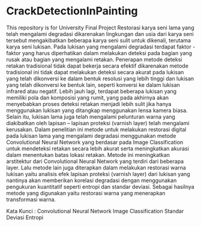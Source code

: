 # CrackDetectionInPainting
This repository is for University Final Project
     Restorasi karya seni lama yang telah mengalami degradasi dikarenakan lingkungan dan usia dari karya seni tersebut mengakibatkan beberapa karya seni sulit untuk dikenali, terutama karya seni lukisan. Pada lukisan yang  mengalami degradasi terdapat faktor - faktor yang harus diperhatikan dalam melakukan deteksi pada bagian yang rusak atau bagian yang mengalami retakan. Penerapan metode deteksi retakan tradisional tidak dapat bekerja secara efektif dikarenakan metode tradisional ini tidak dapat melakukan deteksi secara akurat pada lukisan yang telah dikonversi ke dalam bentuk resolusi yang lebih tinggi dan lukisan yang telah dikonversi ke bentuk lain, seperti konversi ke dalam lukisan infrared atau negatif. Lebih jauh lagi, terdapat beberapa lukisan yang memiliki pola dan komposisi yang rumit, yang pada akhirnya akan menyebabkan proses deteksi retakan menjadi lebih sulit jika hanya menggunakan lukisan yang ditangkap menggunakan lensa kamera biasa. Selain itu, lukisan lama juga telah mengalami pelunturan warna yang diakibatkan oleh lapisan – lapisan proteksi (varnish layer) telah mengalami kerusakan. Dalam penelitian ini metode untuk melakukan restorasi digital pada lukisan lama yang mengalami degradasi menggunakan metode Convolutional Neural Network yang berdasar pada Image Classification untuk mendeteksi retakan secara lebih akurat serta meningkatkan akurasi dalam menentukan batas lokasi retakan. Metode ini meningkatkan arstitektur dari Convolutional Neural Network yang terdiri dari beberapa layer. Lalu metode lain juga diterapkan dalam melakukan restorasi warna lukisan yaitu analisis efek lapisan proteksi (varnish layer) dari lukisan yang nantinya akan memberikan korelasi degradasi dengan menggunakan pengukuran kuantitatif seperti entropi dan standar deviasi. Sebagai hasilnya metode yang digunakan yaitu restorasi warna yang menerapkan transformasi warna.

Kata Kunci	: Convolutional Neural Network
		Image Classification
		Standar Deviasi
		Entropi
 
